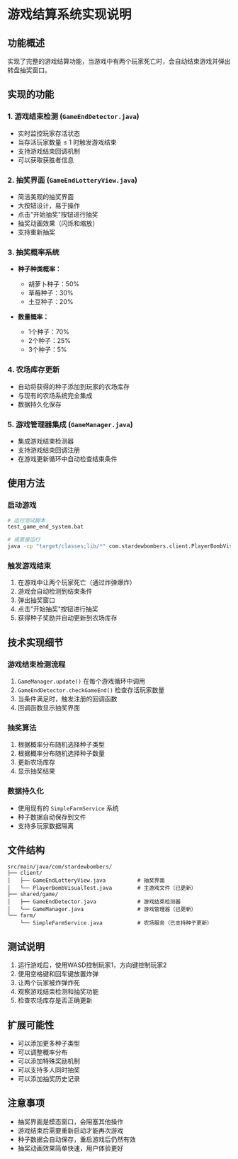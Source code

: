 # 游戏结算系统实现说明

## 功能概述

实现了完整的游戏结算功能，当游戏中有两个玩家死亡时，会自动结束游戏并弹出转盘抽奖窗口。

## 实现的功能

### 1. 游戏结束检测 (`GameEndDetector.java`)
- 实时监控玩家存活状态
- 当存活玩家数量 ≤ 1 时触发游戏结束
- 支持游戏结束回调机制
- 可以获取获胜者信息

### 2. 抽奖界面 (`GameEndLotteryView.java`)
- 简洁美观的抽奖界面
- 大按钮设计，易于操作
- 点击"开始抽奖"按钮进行抽奖
- 抽奖动画效果（闪烁和缩放）
- 支持重新抽奖

### 3. 抽奖概率系统
- **种子种类概率：**
  - 胡萝卜种子：50%
  - 草莓种子：30%
  - 土豆种子：20%

- **数量概率：**
  - 1个种子：70%
  - 2个种子：25%
  - 3个种子：5%

### 4. 农场库存更新
- 自动将获得的种子添加到玩家的农场库存
- 与现有的农场系统完全集成
- 数据持久化保存

### 5. 游戏管理器集成 (`GameManager.java`)
- 集成游戏结束检测器
- 支持游戏结束回调注册
- 在游戏更新循环中自动检查结束条件

## 使用方法

### 启动游戏
```bash
# 运行测试脚本
test_game_end_system.bat

# 或直接运行
java -cp "target/classes;lib/*" com.stardewbombers.client.PlayerBombVisualTest
```

### 触发游戏结束
1. 在游戏中让两个玩家死亡（通过炸弹爆炸）
2. 游戏会自动检测到结束条件
3. 弹出抽奖窗口
4. 点击"开始抽奖"按钮进行抽奖
5. 获得种子奖励并自动更新到农场库存

## 技术实现细节

### 游戏结束检测流程
1. `GameManager.update()` 在每个游戏循环中调用
2. `GameEndDetector.checkGameEnd()` 检查存活玩家数量
3. 当条件满足时，触发注册的回调函数
4. 回调函数显示抽奖界面

### 抽奖算法
1. 根据概率分布随机选择种子类型
2. 根据概率分布随机选择种子数量
3. 更新农场库存
4. 显示抽奖结果

### 数据持久化
- 使用现有的 `SimpleFarmService` 系统
- 种子数据自动保存到文件
- 支持多玩家数据隔离

## 文件结构

```
src/main/java/com/stardewbombers/
├── client/
│   ├── GameEndLotteryView.java          # 抽奖界面
│   └── PlayerBombVisualTest.java        # 主游戏文件（已更新）
├── shared/game/
│   ├── GameEndDetector.java             # 游戏结束检测器
│   └── GameManager.java                 # 游戏管理器（已更新）
└── farm/
    └── SimpleFarmService.java           # 农场服务（已支持种子更新）
```

## 测试说明

1. 运行游戏后，使用WASD控制玩家1，方向键控制玩家2
2. 使用空格键和回车键放置炸弹
3. 让两个玩家被炸弹炸死
4. 观察游戏结束检测和抽奖功能
5. 检查农场库存是否正确更新

## 扩展可能性

- 可以添加更多种子类型
- 可以调整概率分布
- 可以添加特殊奖励机制
- 可以支持多人同时抽奖
- 可以添加抽奖历史记录

## 注意事项

- 抽奖界面是模态窗口，会阻塞其他操作
- 游戏结束后需要重新启动才能再次游戏
- 种子数据会自动保存，重启游戏后仍然有效
- 抽奖动画效果简单快速，用户体验更好
